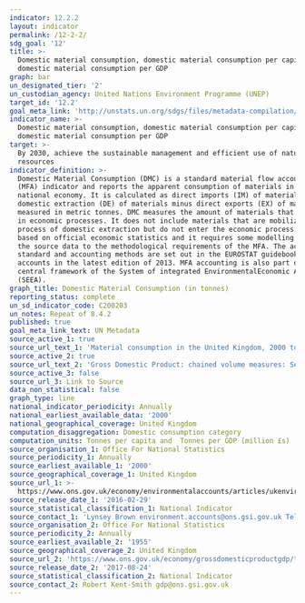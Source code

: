 ```yaml
---
indicator: 12.2.2
layout: indicator
permalink: /12-2-2/
sdg_goal: '12'
title: >-
  Domestic material consumption, domestic material consumption per capita, and
  domestic material consumption per GDP
graph: bar
un_designated_tier: '2'
un_custodian_agency: United Nations Environment Programme (UNEP)
target_id: '12.2'
goal_meta_link: 'http://unstats.un.org/sdgs/files/metadata-compilation/Metadata-Goal-12.pdf'
indicator_name: >-
  Domestic material consumption, domestic material consumption per capita, and
  domestic material consumption per GDP
target: >-
  By 2030, achieve the sustainable management and efficient use of natural
  resources
indicator_definition: >-
  Domestic Material Consumption (DMC) is a standard material flow accounting
  (MFA) indicator and reports the apparent consumption of materials in a
  national economy. It is calculated as direct imports (IM) of material plus
  domestic extraction (DE) of materials minus direct exports (EX) of materials
  measured in metric tonnes. DMC measures the amount of materials that are used
  in economic processes. It does not include materials that are mobilized the
  process of domestic extraction but do not enter the economic process. DMC is
  based on official economic statistics and it requires some modelling to adapt
  the source data to the methodological requirements of the MFA. The accounting
  standard and accounting methods are set out in the EUROSTAT guidebooks for MFA
  accounts in the latest edition of 2013. MFA accounting is also part of the
  central framework of the System of integrated EnvironmentalEconomic Accounts
  (SEEA).
graph_title: Domestic Material Consumption (in tonnes)
reporting_status: complete
un_sd_indicator_code: C200203
un_notes: Repeat of 8.4.2
published: true
goal_meta_link_text: UN Metadata
source_active_1: true
source_url_text_1: 'Material consumption in the United Kingdom, 2000 to 2013'
source_active_2: true
source_url_text_2: 'Gross Domestic Product: chained volume measures: Seasonally adjusted £m'
source_active_3: false
source_url_3: Link to Source
data_non_statistical: false
graph_type: line
national_indicator_periodicity: Annually
national_earliest_available_data: '2000'
national_geographical_coverage: United Kingdom
computation_disaggregation: Domestic consumption category
computation_units: Tonnes per capita and  Tonnes per GDP (million £s)
source_organisation_1: Office For National Statistics
source_periodicity_1: Annually
source_earliest_available_1: '2000'
source_geographical_coverage_1: United Kingdom
source_url_1: >-
  https://www.ons.gov.uk/economy/environmentalaccounts/articles/ukenvironmentalaccountshowmuchmaterialistheukconsuming/ukenvironmentalaccountshowmuchmaterialistheukconsuming
source_release_date_1: '2016-02-29'
source_statistical_classification_1: National Indicator
source_contact_1: 'Lynsey Brown environment.accounts@ons.gsi.gov.uk Telephone: +44 (0)1633 456736'
source_organisation_2: Office For National Statistics
source_periodicity_2: Annually
source_earliest_available_2: '1955'
source_geographical_coverage_2: United Kingdom
source_url_2: 'https://www.ons.gov.uk/economy/grossdomesticproductgdp/timeseries/abmi/pn2'
source_release_date_2: '2017-08-24'
source_statistical_classification_2: National Indicator
source_contact_2: Robert Kent-Smith gdp@ons.gsi.gov.uk
---
```

